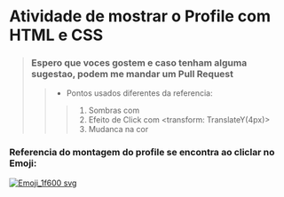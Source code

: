 # Atividade de mostrar o Profile com HTML e CSS

>### Espero que voces gostem e caso tenham alguma sugestao, podem me mandar um Pull Request
>
>>- Pontos usados diferentes da referencia:
>>> 1. Sombras com <Box-Shadow>
>>> 2. Efeito de Click com <transform: TranslateY(4px)>
>>> 3. Mudanca na cor

### Referencia do montagem do profile se encontra ao cliclar no Emoji:

[![Emoji_1f600 svg](https://github.com/GabrielFernandoS/My-Profile/assets/122811677/e6f296a3-f763-48cd-b668-7685e827eccb)](https://www.youtube.com/watch?v=np3L1lb-Uvs)


